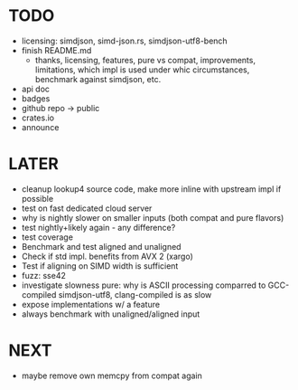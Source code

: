 # TODO
* licensing: simdjson, simd-json.rs, simdjson-utf8-bench
* finish README.md
  * thanks, licensing, features, pure vs compat, improvements, limitations, which impl is used under whic
    circumstances, benchmark against simdjson, etc.
* api doc
* badges
* github repo -> public
* crates.io
* announce

# LATER
* cleanup lookup4 source code, make more inline with upstream impl if possible
* test on fast dedicated cloud server
* why is nightly slower on smaller inputs (both compat and pure flavors)
* test nightly+likely again - any difference?
* test coverage
* Benchmark and test aligned and unaligned
* Check if std impl. benefits from AVX 2 (xargo)
* Test if aligning on SIMD width is sufficient
* fuzz: sse42
* investigate slowness pure: why is ASCII processing comparred to GCC-compiled simdjson-utf8,
  clang-compiled is as slow
* expose implementations w/ a feature
* always benchmark with unaligned/aligned input

# NEXT
* maybe remove own memcpy from compat again